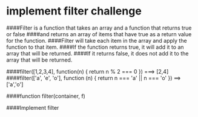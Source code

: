 # implement filter challenge

####Filter is a function that takes an array and a function that returns true or false
####and returns an array of items that have true as a return value for the function.
####Filter will take each item in the array and apply the function to that item.
####If the function returns true, it will add it to an array that will be returned.
####If it returns false, it does not add it to the array that will be returned.

####filter([1,2,3,4], function(n) { return n % 2 === 0 }) ===> [2,4]
####filter(['a', 'e', 'o'], function (n) { return n === 'a' || n === 'o' }) ==> ['a','o']

####function filter(container, f)

####Implement filter
